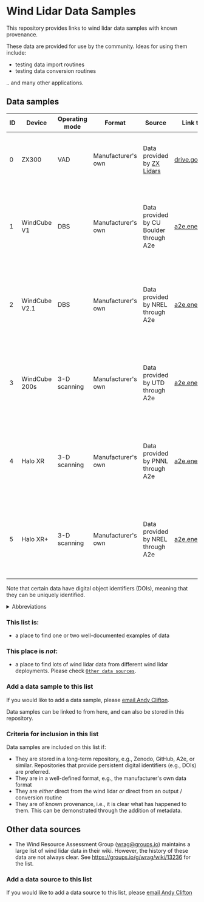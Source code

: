# Wind Lidar Data Samples

This repository provides links to wind lidar data samples with known provenance.

These data are provided for use by the community. Ideas for using them include:

- testing data import routines
- testing data conversion routines

.. and many other applications.

## Data samples

| ID  | Device        | Operating mode | Format             | Source                                                  | Link to data                                                                                 | Description                                                                                      | License                                                           |
| --- | ------------- | -------------- | ------------------ | ------------------------------------------------------- | -------------------------------------------------------------------------------------------- | ------------------------------------------------------------------------------------------------ | ----------------------------------------------------------------- |
| 0   | ZX300         | VAD            | Manufacturer's own | Data provided by [ZX Lidars](https://www.zxlidars.com/) | [drive.google.com](https://drive.google.com/drive/folders/1Ji7zaT7CWh9GXMvuC7MeJ48VsPws_9PP) | Data are direct from the wind lidar and have not been modified.                                  | [no license provided](none)                                       |
| 1   | WindCube V1   | DBS            | Manufacturer's own | Data provided by CU Boulder through A2e                 | [a2e.energy.gov](https://a2e.energy.gov/ds/awaken/sa2.lidar.z03.00)                          | According to the metadata, data files are direct from the wind lidar and have not been modified. | [CC0 Public DomLinkin Dedication](https://a2e.energy.gov/license) |
| 2   | WindCube V2.1 | DBS            | Manufacturer's own | Data provided by NREL through A2e                       | [a2e.energy.gov](https://a2e.energy.gov/ds/awaken/sb.lidar.z01.00)                           | According to the metadata, data files are direct from the wind lidar and have not been modified. | [CC0 Public DomLinkin Dedication](https://a2e.energy.gov/license) |
| 3   | WindCube 200s | 3-D scanning   | Manufacturer's own | Data provided by UTD through A2e                        | [a2e.energy.gov](https://a2e.energy.gov/ds/awaken/sc1.lidar.z02.00)                          | According to the metadata, data files are direct from the wind lidar and have not been modified. | [CC0 Public DomLinkin Dedication](https://a2e.energy.gov/license) |
| 4   | Halo XR       | 3-D scanning   | Manufacturer's own | Data provided by PNNL through A2e                       | [a2e.energy.gov](https://a2e.energy.gov/ds/awaken/sa5.lidar.z01.00)                          | According to the metadata, data files are direct from the wind lidar and have not been modified. | [CC0 Public DomLinkin Dedication](https://a2e.energy.gov/license) |
| 5   | Halo XR+      | 3-D scanning   | Manufacturer's own | Data provided by NREL through A2e                       | [a2e.energy.gov](https://a2e.energy.gov/ds/awaken/rt1.lidar.z02.00)                          | According to the metadata, data files are direct from the wind lidar and have not been modified. | [CC0 Public DomLinkin Dedication](https://a2e.energy.gov/license) |

Note that certain data have digital object identifiers (DOIs), meaning that they can be uniquely identified.

<details>
<summary>Abbreviations</summary>

- A2e: Atmosphere to Electrons
- CU Boulder: University of Colorado Boulder
- DBS: Doppler Beam Swinging
- NREL: National Renewable Energy Laboratory
- PNNL: Pacific Northwest National Laboratory
- UTD: University of Texas, Dallas
- VAD: Velocity Azimuth Display

</details>

### This list is:
- a place to find one or two well-documented examples of data

### This place is _not_:
- a place to find lots of wind lidar data from different wind lidar deployments. Please check [```Other data sources```](#Other_data_sources).

### Add a data sample to this list

If you would like to add a data sample, please [email Andy Clifton](mailto:andy.clifton@enviconnect.de).

Data samples can be linked to from here, and can also be stored in this repository.

### Criteria for inclusion in this list

Data samples are included on this list if:

- They are stored in a long-term repository, e.g., Zenodo, GitHub, A2e, or similar. Repositories that provide persistent digital identifiers (e.g., DOIs) are preferred.
- They are in a well-defined format, e.g., the manufacturer's own data format
- They are _either_ direct from the wind lidar _or_ direct from an output / conversion routine 
- They are of known provenance, i.e., it is clear what has happened to them. This can be demonstrated through the addition of metadata.

## Other data sources

- The Wind Resource Assessment Group ([wrag@groups.io](https://groups.io/g/wrag)) maintains a large list of wind lidar data in their wiki. However, the history of these data are not always clear. See https://groups.io/g/wrag/wiki/13236 for the list.

### Add a data source to this list

If you would like to add a data source to this list, please [email Andy Clifton](mailto:andy.clifton@enviconnect.de)
